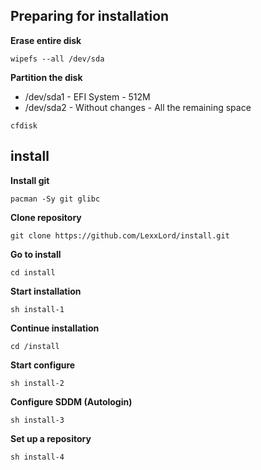 ## Preparing for installation

**Erase entire disk**

```shell
wipefs --all /dev/sda
```

**Partition the disk**

- /dev/sda1 - EFI System - 512M
- /dev/sda2 - Without changes - All the remaining space

```shell
cfdisk
```

## install

**Install git**

```shell
pacman -Sy git glibc
```

**Clone repository**

```shell
git clone https://github.com/LexxLord/install.git
```

**Go to install**

```shell
cd install
```

**Start installation**

```shell
sh install-1
```

**Continue installation**

```shell
cd /install
```

**Start configure**

```shell
sh install-2
```

**Configure SDDM (Autologin)**

```shell
sh install-3
```

**Set up a repository**

```shell
sh install-4
```
